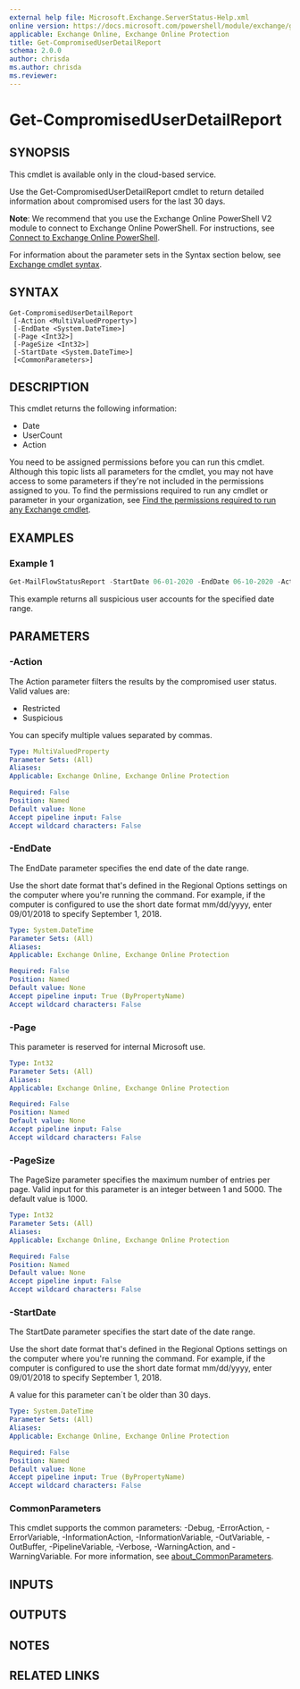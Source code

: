 ```yaml
---
external help file: Microsoft.Exchange.ServerStatus-Help.xml
online version: https://docs.microsoft.com/powershell/module/exchange/get-compromiseduserdetailreport
applicable: Exchange Online, Exchange Online Protection
title: Get-CompromisedUserDetailReport
schema: 2.0.0
author: chrisda
ms.author: chrisda
ms.reviewer:
---
```


# Get-CompromisedUserDetailReport

## SYNOPSIS
This cmdlet is available only in the cloud-based service.

Use the Get-CompromisedUserDetailReport cmdlet to return detailed information about compromised users for the last 30 days.

**Note**: We recommend that you use the Exchange Online PowerShell V2 module to connect to Exchange Online PowerShell. For instructions, see [Connect to Exchange Online PowerShell](https://docs.microsoft.com/powershell/exchange/connect-to-exchange-online-powershell).

For information about the parameter sets in the Syntax section below, see [Exchange cmdlet syntax](https://docs.microsoft.com/powershell/exchange/exchange-cmdlet-syntax).

## SYNTAX

```
Get-CompromisedUserDetailReport
 [-Action <MultiValuedProperty>]
 [-EndDate <System.DateTime>]
 [-Page <Int32>]
 [-PageSize <Int32>]
 [-StartDate <System.DateTime>]
 [<CommonParameters>]
```

## DESCRIPTION
This cmdlet returns the following information:

- Date
- UserCount
- Action

You need to be assigned permissions before you can run this cmdlet. Although this topic lists all parameters for the cmdlet, you may not have access to some parameters if they're not included in the permissions assigned to you. To find the permissions required to run any cmdlet or parameter in your organization, see [Find the permissions required to run any Exchange cmdlet](https://docs.microsoft.com/powershell/exchange/find-exchange-cmdlet-permissions).

## EXAMPLES

### Example 1
```powershell
Get-MailFlowStatusReport -StartDate 06-01-2020 -EndDate 06-10-2020 -Action Suspicious
```

This example returns all suspicious user accounts for the specified date range.

## PARAMETERS

### -Action
The Action parameter filters the results by the compromised user status. Valid values are:

- Restricted
- Suspicious

You can specify multiple values separated by commas.

```yaml
Type: MultiValuedProperty
Parameter Sets: (All)
Aliases:
Applicable: Exchange Online, Exchange Online Protection

Required: False
Position: Named
Default value: None
Accept pipeline input: False
Accept wildcard characters: False
```

### -EndDate
The EndDate parameter specifies the end date of the date range.

Use the short date format that's defined in the Regional Options settings on the computer where you're running the command. For example, if the computer is configured to use the short date format mm/dd/yyyy, enter 09/01/2018 to specify September 1, 2018.

```yaml
Type: System.DateTime
Parameter Sets: (All)
Aliases:
Applicable: Exchange Online, Exchange Online Protection

Required: False
Position: Named
Default value: None
Accept pipeline input: True (ByPropertyName)
Accept wildcard characters: False
```

### -Page
This parameter is reserved for internal Microsoft use.

```yaml
Type: Int32
Parameter Sets: (All)
Aliases:
Applicable: Exchange Online, Exchange Online Protection

Required: False
Position: Named
Default value: None
Accept pipeline input: False
Accept wildcard characters: False
```

### -PageSize
The PageSize parameter specifies the maximum number of entries per page. Valid input for this parameter is an integer between 1 and 5000. The default value is 1000.

```yaml
Type: Int32
Parameter Sets: (All)
Aliases:
Applicable: Exchange Online, Exchange Online Protection

Required: False
Position: Named
Default value: None
Accept pipeline input: False
Accept wildcard characters: False
```

### -StartDate
The StartDate parameter specifies the start date of the date range.

Use the short date format that's defined in the Regional Options settings on the computer where you're running the command. For example, if the computer is configured to use the short date format mm/dd/yyyy, enter 09/01/2018 to specify September 1, 2018.

A value for this parameter can´t be older than 30 days.

```yaml
Type: System.DateTime
Parameter Sets: (All)
Aliases:
Applicable: Exchange Online, Exchange Online Protection

Required: False
Position: Named
Default value: None
Accept pipeline input: True (ByPropertyName)
Accept wildcard characters: False
```

### CommonParameters
This cmdlet supports the common parameters: -Debug, -ErrorAction, -ErrorVariable, -InformationAction, -InformationVariable, -OutVariable, -OutBuffer, -PipelineVariable, -Verbose, -WarningAction, and -WarningVariable. For more information, see [about_CommonParameters](https://go.microsoft.com/fwlink/p/?LinkID=113216).

## INPUTS

###  

## OUTPUTS

###  

## NOTES

## RELATED LINKS

